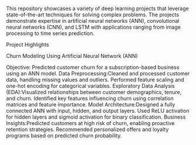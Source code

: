 This repository showcases a variety of deep learning projects that leverage state-of-the-art techniques for solving complex problems. The projects demonstrate expertise in artificial neural networks (ANN), convolutional neural networks (CNN), and LSTM with applications ranging from image processing to time series prediction.

Project Highlights

Churn Modeling Using Artificial Neural Network (ANN)

Objective: Predicted customer churn for a subscription-based business using an ANN model.
Data Preprocessing:Cleaned and processed customer data, handling missing values and outliers.
Performed feature scaling and one-hot encoding for categorical variables.
Exploratory Data Analysis (EDA):Visualized relationships between customer demographics, tenure, and churn.
Identified key features influencing churn using correlation matrices and feature importance.
Model Architecture:Designed a fully connected ANN with input, hidden, and output layers.
Used ReLU activation for hidden layers and sigmoid activation for binary classification.
Business Insights:Predicted customers at high risk of churn, enabling proactive retention strategies.
Recommended personalized offers and loyalty programs based on predicted churn probability.
